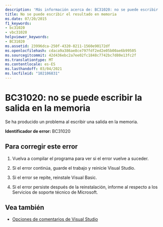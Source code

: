 ```yaml
---
description: 'Más información acerca de: BC31020: no se puede escribir la salida en la memoria'
title: No se puede escribir el resultado en memoria
ms.date: 07/20/2015
f1_keywords:
- bc31020
- vbc31020
helpviewer_keywords:
- BC31020
ms.assetid: 23996dca-250f-4320-8211-1560e90172df
ms.openlocfilehash: cdaca9a386ae8ce797fdf2ed2e05b00ae6b99505
ms.sourcegitcommit: 42d436ebc2a7ee02fc1848c7742bc7d80e13fc2f
ms.translationtype: MT
ms.contentlocale: es-ES
ms.lasthandoff: 03/04/2021
ms.locfileid: "102106831"
---
```

# <a name="bc31020-unable-to-write-output-to-memory"></a>BC31020: no se puede escribir la salida en la memoria

Se ha producido un problema al escribir una salida en la memoria.

 **Identificador de error:** BC31020

## <a name="to-correct-this-error"></a>Para corregir este error

1. Vuelva a compilar el programa para ver si el error vuelve a suceder.

2. Si el error continúa, guarde el trabajo y reinicie Visual Studio.

3. Si el error se repite, reinstale Visual Basic.

4. Si el error persiste después de la reinstalación, informe al respecto a los Servicios de soporte técnico de Microsoft.

## <a name="see-also"></a>Vea también

- [Opciones de comentarios de Visual Studio](/visualstudio/ide/feedback-options)
